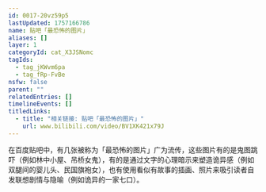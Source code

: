 ```yaml
---
id: 0017-20vz59p5
lastUpdated: 1757166786
name: 贴吧「最恐怖的图片」
aliases: []
layer: 1
categoryId: cat_X3JSNomc
tagIds:
  - tag_jKWvm6pa
  - tag_fRp-FvBe
nsfw: false
parent: ""
relatedEntries: []
timelineEvents: []
titledLinks:
  - title: "相关链接: 贴吧「最恐怖的图片」"
    url: www.bilibili.com/video/BV1XK421x79J
---
```


在百度贴吧中，有几张被称为「最恐怖的图片」广为流传，这些图片有的是鬼图跳吓（例如林中小屋、吊桥女鬼），有的是通过文字的心理暗示来塑造诡异感（例如双腿间的婴儿头、民国旗袍女），也有使用看似有故事的插画、照片来吸引读者自发联想剧情与隐喻（例如诡异的一家七口）。